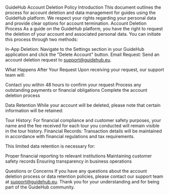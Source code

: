 GuideHub Account Deletion Policy
Introduction
This document outlines the process for account deletion and data management for guides using the GuideHub platform. We respect your rights regarding your personal data and provide clear options for account termination.
Account Deletion Process
As a guide on the GuideHub platform, you have the right to request the deletion of your account and associated personal data. You can initiate this process through two methods:

In-App Deletion: Navigate to the Settings section in your GuideHub application and click the "Delete Account" button.
Email Request: Send an account deletion request to support@guidehub.eu.

What Happens After Your Request
Upon receiving your request, our support team will:

Contact you within 48 hours to confirm your request
Process any outstanding payments or financial obligations
Complete the account deletion process

Data Retention
While your account will be deleted, please note that certain information will be retained:

Tour History: For financial compliance and customer safety purposes, your name and the fee received for each tour you conducted will remain visible in the tour history.
Financial Records: Transaction details will be maintained in accordance with financial regulations and tax requirements.

This limited data retention is necessary for:

Proper financial reporting to relevant institutions
Maintaining customer safety records
Ensuring transparency in business operations

Questions or Concerns
If you have any questions about the account deletion process or data retention policies, please contact our support team at support@guidehub.eu.
Thank you for your understanding and for being part of the GuideHub community.
